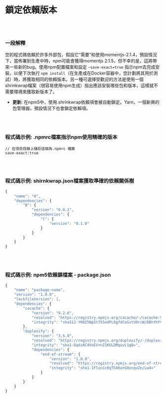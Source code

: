 # 鎖定依賴版本

<br/><br/>


### 一段解釋



您的程式碼依賴於許多外部包，假設它“需要”和使用momentjs-2.1.4，預設情況下，當佈署到生產中時，npm可能會獲得momentjs 2.1.5，但不幸的是，這將帶來一些新的bug。使用npm配置檔案和設定 ```–save-exact=true``` 指示npm去完成安裝，以便下次執行 ```npm install```（在生產或在Docker容器中，您計劃將其用於測試）時，將獲取相同的依賴版本。另一種可選擇受歡迎的方法是使用一個shrinkwrap檔案（很容易使用npm生成）指出應該安裝哪些包和版本，這樣就不需要環境來獲取新版本了。

* **更新:** 在npm5中，使用.shrinkwrap依賴項會被自動鎖定。Yarn，一個新興的包管理器，預設情況下也會鎖定依賴項。

<br/><br/>


### 程式碼示例: .npmrc檔案指示npm使用精確的版本

```
// 在項目目錄上儲存這個為.npmrc 檔案
save-exact:true
```

<br/><br/>

### 程式碼示例: shirnkwrap.json檔案獲取準確的依賴關係樹

```javascript
{
    "name": "A",
    "dependencies": {
        "B": {
            "version": "0.0.1",
            "dependencies": {
                "C": { 
                    "version": "0.1.0"
                }
            }
        }
    }
}
```

<br/><br/>

### 程式碼示例: npm5依賴鎖檔案 - package.json

```javascript
{
    "name": "package-name",
    "version": "1.0.0",
    "lockfileVersion": 1,
    "dependencies": {
        "cacache": {
            "version": "9.2.6",
            "resolved": "https://registry.npmjs.org/cacache/-/cacache-9.2.6.tgz",
            "integrity": "sha512-YK0Z5Np5t755edPL6gfdCeGxtU0rcW/DBhYhYVDckT+7AFkCCtedf2zru5NRbBLFk6e7Agi/RaqTOAfiaipUfg=="
        },
        "duplexify": {
            "version": "3.5.0",
            "resolved": "https://registry.npmjs.org/duplexify/-/duplexify-3.5.0.tgz",
            "integrity": "sha1-GqdzAC4VeEV+nZ1KULDMquvL1gQ=",
            "dependencies": {
                "end-of-stream": {
                    "version": "1.0.0",
                    "resolved": "https://registry.npmjs.org/end-of-stream/-/end-of-stream-1.0.0.tgz",
                    "integrity": "sha1-1FlucCc0qT5A6a+GQxnqvZn/Lw4="
                }
            }
        }
    }
}
```
